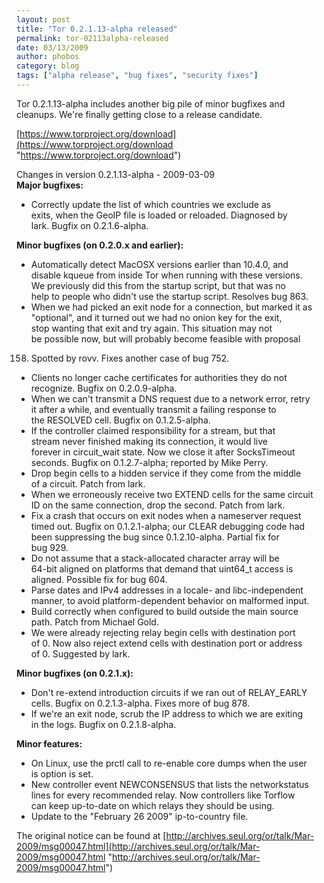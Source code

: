 ```yaml
---
layout: post
title: "Tor 0.2.1.13-alpha released"
permalink: tor-02113alpha-released
date: 03/13/2009
author: phobos
category: blog
tags: ["alpha release", "bug fixes", "security fixes"]
---
```


Tor 0.2.1.13-alpha includes another big pile of minor bugfixes and  
cleanups. We're finally getting close to a release candidate.

[https://www.torproject.org/download](https://www.torproject.org/download "https://www.torproject.org/download")

Changes in version 0.2.1.13-alpha - 2009-03-09  
**Major bugfixes:**

- Correctly update the list of which countries we exclude as  
 exits, when the GeoIP file is loaded or reloaded. Diagnosed by  
 lark. Bugfix on 0.2.1.6-alpha.

**Minor bugfixes (on 0.2.0.x and earlier):**

- Automatically detect MacOSX versions earlier than 10.4.0, and  
 disable kqueue from inside Tor when running with these versions.  
 We previously did this from the startup script, but that was no  
 help to people who didn't use the startup script. Resolves bug 863.
- When we had picked an exit node for a connection, but marked it as  
 "optional", and it turned out we had no onion key for the exit,  
 stop wanting that exit and try again. This situation may not  
 be possible now, but will probably become feasible with proposal  
 158. Spotted by rovv. Fixes another case of bug 752.
- Clients no longer cache certificates for authorities they do not  
 recognize. Bugfix on 0.2.0.9-alpha.
- When we can't transmit a DNS request due to a network error, retry  
 it after a while, and eventually transmit a failing response to  
 the RESOLVED cell. Bugfix on 0.1.2.5-alpha.
- If the controller claimed responsibility for a stream, but that  
 stream never finished making its connection, it would live  
 forever in circuit\_wait state. Now we close it after SocksTimeout  
 seconds. Bugfix on 0.1.2.7-alpha; reported by Mike Perry.
- Drop begin cells to a hidden service if they come from the middle  
 of a circuit. Patch from lark.
- When we erroneously receive two EXTEND cells for the same circuit  
 ID on the same connection, drop the second. Patch from lark.
- Fix a crash that occurs on exit nodes when a nameserver request  
 timed out. Bugfix on 0.1.2.1-alpha; our CLEAR debugging code had  
 been suppressing the bug since 0.1.2.10-alpha. Partial fix for  
 bug 929.
- Do not assume that a stack-allocated character array will be  
 64-bit aligned on platforms that demand that uint64\_t access is  
 aligned. Possible fix for bug 604.
- Parse dates and IPv4 addresses in a locale- and libc-independent  
 manner, to avoid platform-dependent behavior on malformed input.
- Build correctly when configured to build outside the main source  
 path. Patch from Michael Gold.
- We were already rejecting relay begin cells with destination port  
 of 0. Now also reject extend cells with destination port or address  
 of 0. Suggested by lark.

**Minor bugfixes (on 0.2.1.x):**

- Don't re-extend introduction circuits if we ran out of RELAY\_EARLY  
 cells. Bugfix on 0.2.1.3-alpha. Fixes more of bug 878.
- If we're an exit node, scrub the IP address to which we are exiting  
 in the logs. Bugfix on 0.2.1.8-alpha.

**Minor features:**

- On Linux, use the prctl call to re-enable core dumps when the user  
 is option is set.
- New controller event NEWCONSENSUS that lists the networkstatus  
 lines for every recommended relay. Now controllers like Torflow  
can keep up-to-date on which relays they should be using.
- Update to the "February 26 2009" ip-to-country file.

The original notice can be found at [http://archives.seul.org/or/talk/Mar-2009/msg00047.html](http://archives.seul.org/or/talk/Mar-2009/msg00047.html "http://archives.seul.org/or/talk/Mar-2009/msg00047.html")

